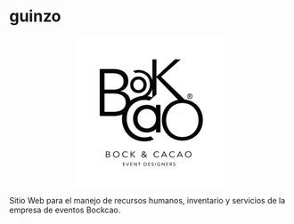 # guinzo

<div align="center">

![logo](https://raw.githubusercontent.com/edgarguitarist/guinzo/main/sistema/images/logos/cropped-logo_bockcao-black-270x270.png)

</div>

Sitio Web para el manejo de recursos humanos, inventario y servicios de la empresa de eventos Bockcao.